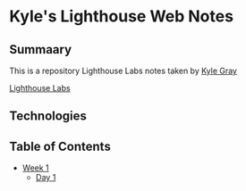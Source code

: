 # Kyle's Lighthouse Web Notes

## Summaary 
This is a repository Lighthouse Labs notes taken by
[Kyle Gray](github.com/kgrayallday)

[Lighthouse Labs](https://www.lighthouselabs.ca/)

## Technologies

## Table of Contents
* [Week 1](/Week_1)
  * [Day 1](/Week_1/Day_1)